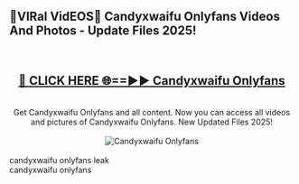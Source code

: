 <h2>🔴VIRal VidEOS🔴 Candyxwaifu Onlyfans Videos And Photos - Update Files 2025!</h2>
<br>
<div align="center">
<h2><a href="https://virallinks.top/odZfE0" rel="nofollow">🔴 CLICK HERE 🌐==►► Candyxwaifu Onlyfans</a></h2>
<br>
Get Candyxwaifu Onlyfans and all content. Now you can access all videos and pictures of Candyxwaifu Onlyfans. New Updated Files 2025!
<br>
<br>
<a href="https://virallinks.top/odZfE0" rel="nofollow" data-target="animated-image.originalLink"><img src="https://i.imgur.com/dJHk4Zq.gif)" alt="Candyxwaifu Onlyfans" style="max-width: 100%; display: inline-block;" data-target="animated-image.originalImage"></a>
</div>
<br>
candyxwaifu onlyfans leak<br>
candyxwaifu onlyfans